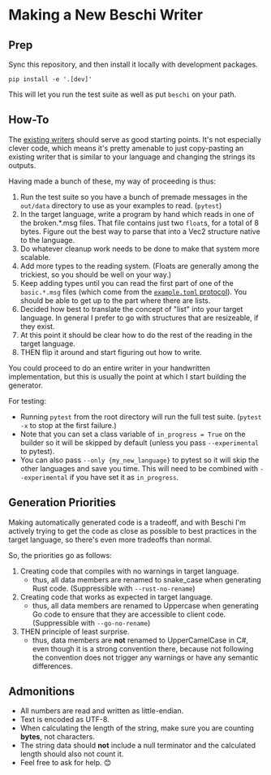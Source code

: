 # Making a New Beschi Writer

## Prep

Sync this repository, and then install it locally with development packages. 

```
pip install -e '.[dev]'
```

This will let you run the test suite as well as put `beschi` on your path. 


## How-To

The [existing writers](../../beschi/writers/) should serve as good starting points. It's not especially clever code, which means it's pretty amenable to just copy-pasting an existing writer that is similar to your language and changing the strings its outputs. 

Having made a bunch of these, my way of proceeding is thus:
1. Run the test suite so you have a bunch of premade messages in the `out/data` directory to use as your examples to read. (`pytest`)
2. In the target language, write a program by hand which reads in one of the broken.*.msg files. That file contains just two `float`s, for a total of 8 bytes. Figure out the best way to parse that into a Vec2 structure native to the language. 
3. Do whatever cleanup work needs to be done to make that system more scalable. 
4. Add more types to the reading system. (Floats are generally among the trickiest, so you should be well on your way.)
5. Keep adding types until you can read the first part of one of the `basic.*.msg` files (which come from the [`example.toml` protocol](../../test/_protocols/example.toml)). You should be able to get up to the part where there are lists. 
6. Decided how best to translate the concept of "list" into your target language. In general I prefer to go with structures that are resizeable, if they exist. 
7. At this point it should be clear how to do the rest of the reading in the target language. 
8. THEN flip it around and start figuring out how to write. 

You could proceed to do an entire writer in your handwritten implementation, but this is usually the point at which I start building the generator. 

For testing:
* Running `pytest` from the root directory will run the full test suite. (`pytest -x` to stop at the first failure.)
* Note that you can set a class variable of `in_progress = True` on the builder so it will be skipped by default (unless you pass `--experimental` to pytest). 
* You can also pass `--only {my_new_language}` to pytest so it will skip the other languages and save you time. This will need to be combined with `--experimental` if you have set it as `in_progress`. 


## Generation Priorities

Making automatically generated code is a tradeoff, and with Beschi I'm actively trying to get the code as close as possible to best practices in the target language, so there's even more tradeoffs than normal.

So, the priorities go as follows:

1. Creating code that compiles with no warnings in target language. 
    - thus, all data members are renamed to snake_case when generating Rust code. (Suppressible with `--rust-no-rename`)
2. Creating code that works as expected in target language. 
    - thus, all data members are renamed to Uppercase when generating Go code to ensure that they are accessible to client code. (Suppressible with `--go-no-rename`)
3. THEN principle of least surprise. 
    - thus, data members are **not** renamed to UpperCamelCase in C#, even though it is a strong convention there, because not following the convention does not trigger any warnings or have any semantic differences.


## Admonitions

* All numbers are read and written as little-endian.
* Text is encoded as UTF-8. 
* When calculating the length of the string, make sure you are counting **bytes**, not characters. 
* The string data should **not** include a null terminator and the calculated length should also not count it.
* Feel free to ask for help. 😊
